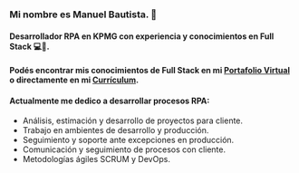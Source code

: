 ### Mi nombre es Manuel Bautista. 👋
#### Desarrollador **RPA en KPMG** con experiencia y conocimientos en Full Stack 💻🧉.

#### Podés encontrar mis conocimientos de Full Stack en mi [Portafolio Virtual](https://manuelbautista.netlify.app/) o directamente en mi [Currículum](https://drive.google.com/file/d/1KXGiMPcA0xfgE3iXo5svRSn8m-aZTsbw/view?usp=sharing). 

#### Actualmente me dedico a desarrollar procesos RPA:

- Análisis, estimación y desarrollo de proyectos para cliente.
- Trabajo en ambientes de desarrollo y producción.
- Seguimiento y soporte ante excepciones en producción.
- Comunicación y seguimiento de procesos con cliente.
- Metodologías ágiles SCRUM y DevOps.



